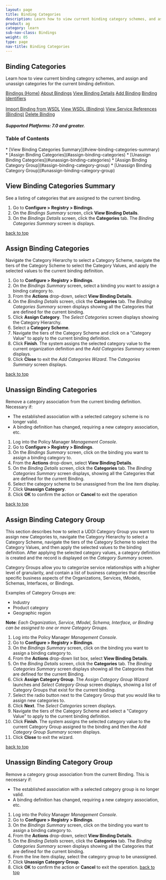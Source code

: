 ```yaml
---
layout: page
title: Binding Categories
description: Learn how to view current binding category schemes, and assign and unassign categories for the current binding definition.
product: ag
category: learn
sub-nav-class: Bindings
weight: 05
type: page
nav-title: Binding Categories
---
```


## Binding Categories

Learn how to view current binding category schemes, and assign and unassign categories for the current binding definition.

<a href="bindings_toc.html" class="button secondary">Bindings (Home)</a> <a href="../bindings/about_bindings.html" class="button secondary">About Bindings</a> <a href="../bindings/view_binding_details.html" class="button secondary">View Binding Details</a>    <a href="../bindings/add_binding.html" class="button secondary">Add Binding</a>  <a href="../bindings/binding_identifiers.html" class="button secondary">Binding Identifiers</a> <br><br><a href="../bindings/import_binding_from_wsdl.html" class="button secondary">Import Binding from WSDL</a> <a href="../bindings/view_wsdl_binding.html" class="button secondary">View WSDL (Binding)</a> <a href="../bindings/view_service_references_binding.html" class="button secondary">View Service References (Binding)</a> <a href="../bindings/delete_binding.html" class="button secondary">Delete Binding</a>
<h5 class="stamp">Supported Platforms: 7.0 and greater.</h5>

### Table of Contents
<div id="toc-marker"></div>
* [View Binding Categories Summary](#view-binding-categories-summary)
* [Assign Binding Categories](#assign-binding-categories)
* [Unassign Binding Categories](#unassign-binding-categories)
* [Assign Binding Category Group](#assign-binding-category-group)
* [Unassign Binding Category Group](#unassign-binding-category-group)


## View Binding Categories Summary

See a listing of categories that are assigned to the current binding.

1. Go to **Configure > Registry > Bindings**.  
2. On the *Bindings Summary* screen, click **View Binding Details**.  
3. On the *Bindings Details* screen, click the **Categories** tab. The *Binding Categories Summary* screen is displays.  

<a href="#top">back to top</a> 

## Assign Binding Categories

Navigate the Category Hierarchy to select a Category Scheme, navigate the tiers of the Category Scheme to select the Category Values, and apply the selected values to the current binding definition.

1. Go to **Configure > Registry > Bindings**.  
2. On the *Bindings Summary* screen, select a binding you want to assign a binding category to.
3. From the **Actions** drop-down, select **View Binding Details**.  
4. On the *Binding Details* screen, click the **Categories** tab. The *Binding Categories Summary* screen displays showing all the Categories that are defined for the current binding.
5. Click **Assign Category**. The *Select Categories* screen displays showing the Category Hierarchy.
6. Select a **Category Scheme**.
7. Navigate the tiers of the Category Scheme and click on a "Category Value" to apply to the current binding definition.
8. Click **Finish**. The system assigns the selected category value to the current organization definition and the  *Add Categories Summary* screen displays.
9. Click **Close** to exit the *Add Categories Wizard*. The *Categories Summary* screen displays.

<a href="#top">back to top</a> 

## Unassign Binding Categories

Remove a category association from the current binding definition. Necessary if:

* The established association with a selected category scheme is no longer valid.
* A binding definition has changed, requiring a new category association, etc.

1. Log into the Policy Manager *Management Console*.
2. Go to **Configure > Registry > Bindings**.  
2. On the *Bindings Summary* screen, click on the binding you want to assign a binding category to.
3. From the **Actions** drop-down, select **View Binding Details**.  
4. On the *Binding Details* screen, click the **Categories** tab. The *Binding Categories Summary* screen displays, showing all the Categories that are defined for the current Binding.
5. Select the category scheme to be unassigned from the line item display.
6. Click **Unassign Category**. 
7. Click **OK** to confirm the action or **Cancel** to exit the operation

<a href="#top">back to top</a> 

## Assign Binding Category Group

This section describes how to select a UDDI Category Group you want to assign new Categories to, navigate the Category Hierarchy to select a Category Scheme, navigate the tiers of the Category Scheme to select the Category Values, and then apply the selected values to the binding definition.  After applying the selected category values, a category definition is created and the record is displayed on the *Category Summary* screen.  

Category Groups allow you to categorize service relationships with a higher level of granularity, and contain a list of business categories that describe specific business aspects of the Organizations, Services, tModels, Schemas, Interfaces, or Bindings.

Examples of Category Groups are:

* Industry
* Product category
* Geographic region

**Note**: *Each Organization, Service, tModel, Schema, Interface, or Binding can be assigned to one or more Category Groups.*

1. Log into the Policy Manager *Management Console*.
2. Go to **Configure > Registry > Bindings**.  
2. On the *Bindings Summary* screen, click on the binding you want to assign a binding category to.
3. From the **Actions** drop-down list box, select **View Binding Details**.  
4. On the *Binding Details* screen, click the **Categories** tab. The *Binding Categories Summary* screen displays showing all the Categories that are defined for the current Binding.
5. Click **Assign Category Group**. The *Assign Category Group Wizard* launches and *Select Category Group* screen displays, showing a list of Category Groups that exist for the current binding.
6. Select the radio button next to the Category Group that you would like to assign new categories to.
7. Click **Next**. The *Select Categories* screen displays. 
8. Navigate the tiers of the Category Scheme and select a "Category Value" to apply to the current binding definition.
9. Click **Finish**. The system assigns the selected category value to the current Category Group assigned to the binding and then the *Add Category Group Summary* screen displays. 
10. Click **Close** to exit the wizard.  

<a href="#top">back to top</a> 

## Unassign Binding Category Group

Remove a category group association from the current Binding. This is necessary if:

* The established association with a selected category group is no longer valid.
* A binding definition has changed, requiring a new category association, etc.

1. Log into the Policy Manager *Management Console*.
2. Go to **Configure > Registry > Bindings**.  
2. On the *Bindings Summary* screen, click on the binding you want to assign a binding category to.
3. From the **Actions** drop-down, select **View Binding Details**.  
4. On the *Binding Details* screen, click the **Categories** tab. The *Binding Categories Summary* screen displays showing all the Categories that are defined for the current binding.
5. From the line item display, select the category group to be unassigned.
6. Click **Unassign Category Group**.
7. Click **OK** to confirm the action or **Cancel** to exit the operation. 
<a href="#top">back to top</a> 